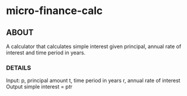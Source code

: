 # micro-finance-calc

## ABOUT
A calculator that calculates simple interest given principal, annual rate of interest and time period in years.

### DETAILS
Input:
   p, principal amount
   t, time period in years
   r, annual rate of interest
Output
   simple interest = p*t*r
